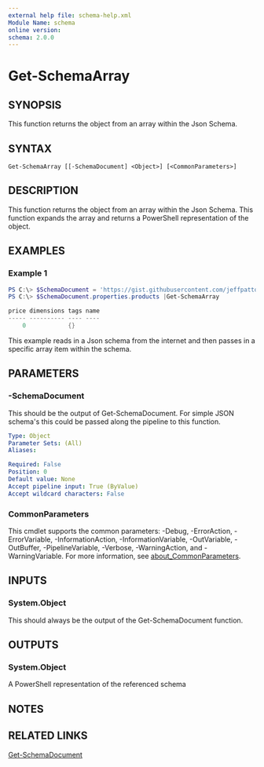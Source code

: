 ```yaml
---
external help file: schema-help.xml
Module Name: schema
online version:
schema: 2.0.0
---
```


# Get-SchemaArray

## SYNOPSIS
This function returns the object from an array within the Json Schema.

## SYNTAX

```
Get-SchemaArray [[-SchemaDocument] <Object>] [<CommonParameters>]
```

## DESCRIPTION
This function returns the object from an array within the Json Schema. This function expands the array and returns a
PowerShell representation of the object.

## EXAMPLES

### Example 1
```powershell
PS C:\> $SchemaDocument = 'https://gist.githubusercontent.com/jeffpatton1971/c2d3ee98a37766a2784ccd626b9b8ca2/raw/f2a92166f52e067542964216a7618b8d2c408489/array.json' |Get-SchemaDocument
PS C:\> $SchemaDocument.properties.products |Get-SchemaArray

price dimensions tags name
----- ---------- ---- ----
    0            {}
```

This example reads in a Json schema from the internet and then passes in a specific array item within the schema.

## PARAMETERS

### -SchemaDocument
This should be the output of Get-SchemaDocument. For simple JSON schema's this could be passed along the pipeline
to this function.

```yaml
Type: Object
Parameter Sets: (All)
Aliases:

Required: False
Position: 0
Default value: None
Accept pipeline input: True (ByValue)
Accept wildcard characters: False
```

### CommonParameters
This cmdlet supports the common parameters: -Debug, -ErrorAction, -ErrorVariable, -InformationAction, -InformationVariable, -OutVariable, -OutBuffer, -PipelineVariable, -Verbose, -WarningAction, and -WarningVariable. For more information, see [about_CommonParameters](http://go.microsoft.com/fwlink/?LinkID=113216).

## INPUTS
### System.Object
This should always be the output of the Get-SchemaDocument function.

## OUTPUTS
### System.Object
A PowerShell representation of the referenced schema

## NOTES

## RELATED LINKS
[Get-SchemaDocument](https://github.com/SchemaModule/PowerShell/blob/master/docs/Get-SchemaDocument.md#get-schemadocument)
